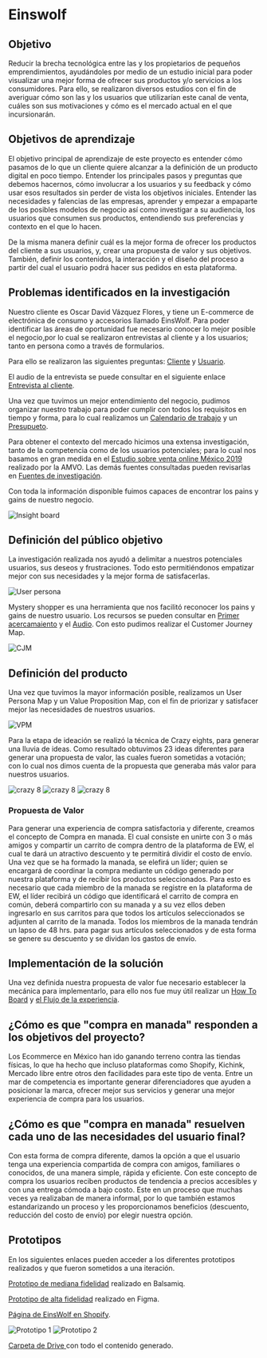 # Einswolf

## Objetivo

Reducir la brecha tecnológica entre las y los propietarios de pequeños emprendimientos, ayudándoles por medio de un estudio inicial para poder visualizar  una mejor forma de ofrecer sus productos y/o servicios a los consumidores. 
Para ello, se realizaron diversos estudios con el fin de averiguar cómo son las y los usuarios que utilizarían este canal de venta, cuáles son sus motivaciones y 
cómo es el mercado actual en el que incursionarán.


## Objetivos de aprendizaje

El objetivo principal de aprendizaje de este proyecto es entender cómo pasamos
de lo que un cliente quiere alcanzar a la definición de un producto digital en
poco tiempo. Entender los principales pasos y preguntas que debemos hacernos,
cómo involucrar a los usuarios y su feedback y cómo usar esos resultados sin
perder de vista los objetivos iniciales.
Entender las necesidades y falencias de
las empresas, aprender y empezar a empaparte de los posibles modelos de negocio
así como investigar a su audiencia, los usuarios que consumen sus productos,
entendiendo sus preferencias y contexto en el que lo hacen.

De la misma manera definir cuál es la mejor forma de ofrecer los
productos del cliente a sus usuarios, y, crear una propuesta de valor y
sus objetivos. También, definir los contenidos, la interacción y el
diseño del proceso a partir del cual el usuario podrá hacer sus pedidos en esta
plataforma.

## Problemas identificados en la investigación

Nuestro cliente es Oscar David Vázquez Flores, y tiene un E-commerce de electrónica de consumo y accesorios llamado EinsWolf.
 Para poder identificar las áreas de oportunidad fue necesario conocer lo mejor posible el negocio,por lo cual se realizaron entrevistas al cliente y a los usuarios; tanto en persona como a través de formularios.

 Para ello se realizaron las siguientes preguntas: [Cliente](https://docs.google.com/document/d/1WT9mUNthPmQJrcSEjC5tYEXoDZpqwKsqs8EfWq40A7c/edit)  y [Usuario](https://drive.google.com/drive/folders/1rW4k5NQozC54B4QjZOYnImiYYp1gzZkF).

 El audio de la entrevista se puede consultar en el siguiente enlace [Entrevista al cliente](https://drive.google.com/drive/folders/1WjuThii2G9BmF3uEceopvbkZPUk8QrVE).

 Una vez que tuvimos un mejor entendimiento del negocio, pudimos organizar nuestro trabajo para poder cumplir con todos los requisitos en tiempo y forma, para lo cual realizamos un [Calendario de trabajo](https://drive.google.com/drive/folders/1JgSYN-34UORJOBNawfinWzgrXQ33PZwL) y un [Presupueto](https://drive.google.com/drive/folders/1JgSYN-34UORJOBNawfinWzgrXQ33PZwL).

 Para obtener el contexto del mercado hicimos una extensa investigación, tanto de la competencia como de los usuarios potenciales; para lo cual nos basamos en gran medida en el [Estudio sobre venta online México 2019](https://drive.google.com/drive/folders/1rW4k5NQozC54B4QjZOYnImiYYp1gzZkF) realizado por la AMVO. Las demás fuentes consultadas pueden revisarlas en [Fuentes de investigación](https://drive.google.com/drive/folders/1rW4k5NQozC54B4QjZOYnImiYYp1gzZkF).

 Con toda la información disponible fuimos capaces de encontrar los pains y gains de nuestro negocio.

 ![Insight board](./Images/Insights_board.png)

 ## Definición del público objetivo

 La investigación realizada nos ayudó a delimitar a nuestros potenciales usuarios, sus deseos y frustraciones. Todo esto permitiéndonos empatizar mejor con sus necesidades y la mejor forma de satisfacerlas.

 ![User persona](./Images/User_persona.jpg)

 Mystery shopper es una herramienta que nos facilitó reconocer los pains y gains de nuestro usuario. Los recursos se pueden consultar en  [Primer acercamaiento](https://docs.google.com/document/d/1sC_sK5DDAXnphVIRO2gkj4vj9rQw5nznQGGO6v2-NxE/edit) y el [Audio](https://drive.google.com/drive/folders/1rW4k5NQozC54B4QjZOYnImiYYp1gzZkF).
 Con esto pudimos realizar el Customer Journey Map.

 ![CJM](./Images/Journey_map.jpg)


 ## Definición del producto

 Una vez que tuvimos la mayor información posible, realizamos un User Persona Map y un Value Proposition Map, con el fin de priorizar y satisfacer mejor las necesidades de nuestros usuarios. 

 ![VPM](./Images/VPM_UPM_EW.png)

 Para la etapa de ideación se realizó la técnica de Crazy eights, para generar una lluvia de ideas. Como resultado obtuvimos 23 ideas diferentes para generar una propuesta de valor, las cuales fueron sometidas a votación; con lo cual nos dimos cuenta de la propuesta que generaba más valor para nuestros usuarios.

![crazy 8](./Images/IMG_0176.JPG)
![crazy 8](./Images/IMG_0177.JPG)
![crazy 8](./Images/IMG_0178.JPG)

### Propuesta de Valor

Para generar una experiencia de compra satisfactoria y diferente, creamos el concepto de Compra en manada. El cual consiste en unirte con 3 o más amigos y compartir un carrito de compra dentro de la plataforma de EW, el cual te dará un atractivo descuento y te permitirá dividir el costo de envío. Una vez que se ha formado la manada, se elefirá un líder; quien se encargará de coordinar la compra mediante un código generado por nuestra plataforma y de recibir los productos seleccionados. Para esto es necesario que cada miembro de la manada se registre en la plataforma de EW, el líder recibirá un código que identificará el carrito de compra en común, deberá compartirlo con su manada y a su vez ellos deben ingresarlo en sus carritos para que todos los artículos seleccionados se adjunten al carrito de la manada. Todos los miembros de la manada tendrán un lapso de 48 hrs. para pagar sus artículos seleccionados y de esta forma se genere su descuento y se dividan los gastos de envío.

## Implementación de la solución

Una vez definida nuestra propuesta de valor fue necesario establecer la mecánica para implementarlo, para ello nos fue muy útil realizar un [How To Board](https://drive.google.com/drive/folders/1mFkZYRVVX5qyX8EJXgVNwi-OvycWMJ3o) y [el Flujo de la experiencia](https://drive.google.com/drive/folders/1n_GkdIOQYbTURTuw0xws7-3JZbJNMru2).

## ¿Cómo es que "compra en manada" responden a los objetivos del proyecto?
Los Ecommerce en México han ido ganando terreno contra las tiendas físicas, lo que ha hecho que incluso plataformas como Shopify, Kichink, Mercado libre entre otros den facilidades para este tipo de venta. 
Entre un mar de competencia es importante generar diferenciadores que ayuden a posicionar la marca, ofrecer mejor sus servicios y generar una mejor experiencia de compra para los usuarios.



## ¿Cómo es que "compra en manada" resuelven cada uno de las necesidades del usuario final?
Con esta forma de compra diferente, damos la opción a que el usuario tenga una experiencia compartida de compra con amigos, familiares o conocidos, de una manera simple, rápida y eficiente.
Con este concepto de compra los usuarios reciben productos de tendencia a precios accesibles y con una entrega cómoda a bajo costo.
Este en un proceso que muchas veces ya realizaban de manera informal, por lo que también estamos estandarizando un proceso y les proporcionamos beneficios (descuento, reducción del costo de envío) por elegir nuestra opción.


## Prototipos

En los siguientes enlaces pueden acceder a los diferentes prototipos realizados y que fueron sometidos a una iteración.
 
[Prototipo de mediana fidelidad](https://balsamiq.cloud/s240lbh/pp1vhgy/rA606) realizado en Balsamiq.

[Prototipo de alta fidelidad](https://www.figma.com/proto/eJOWApR1o7Da1tqv74KWp0fN/EW?node-id=6%3A0&scaling=scale-down) realizado en Figma.
 
[Página de EinsWolf en Shopify](https://einswolfs.myshopify.com).


![Prototipo 1](./Images/Selección_016.png)
![Prototipo 2](./Images/Selección_015.png)

[Carpeta de Drive ](https://drive.google.com/drive/folders/1WjuThii2G9BmF3uEceopvbkZPUk8QrVE?usp=sharing)con todo el contenido generado.









